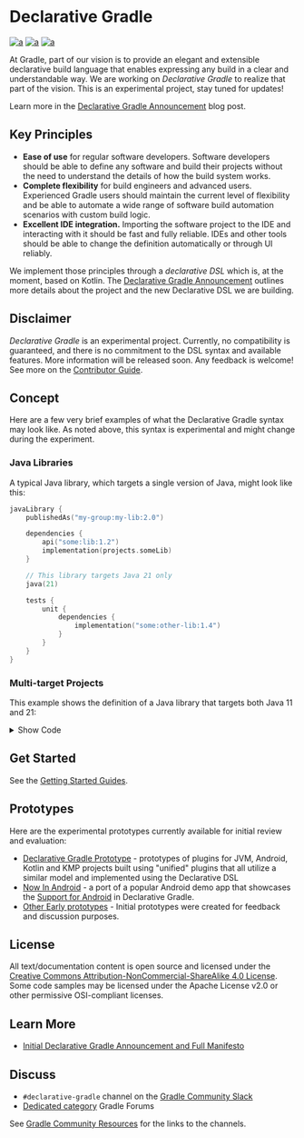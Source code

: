 # Declarative Gradle

[![a](https://img.shields.io/badge/slack-%23declarative_gradle-brightgreen?style=flat&logo=slack)](https://gradle.org/slack-invite)
[![a](https://img.shields.io/badge/Getting-Started-blue?style=flat)](./docs/getting-started/README.md)
[![a](https://img.shields.io/badge/Roadmap-Public-brightgreen?style=flat)](./ROADMAP.md)

At Gradle, part of our vision is to provide an elegant and extensible declarative build language
that enables expressing any build in a clear and understandable way.
We are working on _Declarative Gradle_ to realize that part of the vision.
This is an experimental project, stay tuned for updates!

Learn more in the [Declarative Gradle Announcement](https://blog.gradle.org/declarative-gradle)
blog post.

## Key Principles

- **Ease of use** for regular software developers.
  Software developers should be able to define any software and build their projects
  without the need to understand the details of how the build system works.
- **Complete flexibility** for build engineers and advanced users.
  Experienced Gradle users should maintain the current level of flexibility and be able
  to automate a wide range of software build automation scenarios with custom build logic.
- **Excellent IDE integration.**
  Importing the software project to the IDE and interacting with it should be fast and fully reliable.
  IDEs and other tools should be able to change the definition automatically or through UI reliably.

We implement those principles through a _declarative DSL_ which is, at the moment, based on Kotlin.
The [Declarative Gradle Announcement](https://blog.gradle.org/declarative-gradle)
outlines more details about the project and the new
Declarative DSL we are building.

## Disclaimer

_Declarative Gradle_ is an experimental project.
Currently, no compatibility is guaranteed, and there is no commitment to the DSL syntax
and available features.
More information will be released soon.
Any feedback is welcome!
See more on the [Contributor Guide](./docs/CONTRIBUTING.md).

<!-- TODO: Add project manifesto -->

## Concept

Here are a few very brief examples of what the Declarative Gradle syntax may look like.
As noted above, this syntax is experimental and might change during the experiment.

### Java Libraries

A typical Java library, which targets a single version of Java, might look like this:

```kotlin
javaLibrary {
    publishedAs("my-group:my-lib:2.0")

    dependencies {
        api("some:lib:1.2")
        implementation(projects.someLib)
    }

    // This library targets Java 21 only
    java(21)

    tests {
        unit {
            dependencies {
                implementation("some:other-lib:1.4")
            }
        }
    }
}
```

### Multi-target Projects

This example shows the definition of a Java library that targets both Java 11 and 21:

<details>
  <summary>Show Code</summary>

```kotlin
// Declare the type of software that the project produces
// There is no plugin application, as Gradle infers this from the "javaLibrary" type definition
javaLibrary {
    // All information about the library is grouped here

    // GroupID/ArtifactID/Version for publishing
    publishedAs("my-group:my-lib:2.0")

    // Common dependencies for all targets
    dependencies {
        api("some:lib:1.2")
        implementation(projects.someLib)
    }

    // A library might have more than one target
    targets {
        // All information about specific targets is grouped here
        
        // Declare Java 11 as a target
        java(11) {
            // Specific information about Java 11 target
            
            // An additional dependency that is used only for Java 11
            dependencies {
                implementation("some:back-port-lib:1.5")
            }
        }

        // Declare Java 21 as a target, with no additional information
        java(21)
    }
    
    tests {
        // All information about the tests is grouped here
        
        unit {
            // Dependencies for the unit tests
            dependencies {
                implementation("some:other-lib:1.4")
            }
        }
    }
}
```

</details>

## Get Started

See the [Getting Started Guides](./docs/getting-started/README.md).

## Prototypes

Here are the experimental prototypes
currently available for initial review and evaluation:

- [Declarative Gradle Prototype](./unified-prototype/README.md) - prototypes of plugins for JVM, Android, Kotlin and KMP projects built using "unified" plugins that all utilize a similar model and implemented using the Declarative DSL
- [Now In Android](https://github.com/gradle/nowinandroid/tree/main-declarative) -
  a port of a popular Android demo app that showcases the [Support for Android](./docs/android/README.md)
  in Declarative Gradle.
- [Other Early prototypes](./early-prototypes/README.md) -
Initial prototypes were created for feedback and discussion purposes.

## License

All text/documentation content is open source and licensed under the
[Creative Commons Attribution-NonCommercial-ShareAlike 4.0 License](./LICENSE.txt).
Some code samples may be licensed under the Apache License v2.0
or other permissive OSI-compliant licenses.

## Learn More

- [Initial Declarative Gradle Announcement and Full Manifesto](https://blog.gradle.org/declarative-gradle)

## Discuss

- `#declarative-gradle` channel on the [Gradle Community Slack](https://gradle.org/slack-invite)
- [Dedicated category](https://discuss.gradle.org/c/help-discuss/declarative-gradle/38) Gradle Forums

See [Gradle Community Resources](https://gradle.org/resources/) for the links to the channels.
